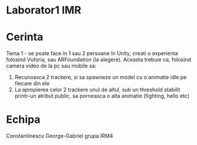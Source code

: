 # Laborator1 IMR
# Cerinta  
Tema 1 - se poate face in 1 sau 2 persoane
In Unity, creati o experienta folosind Vuforia, sau ARFoundation (la alegere). Aceasta trebuie ca, folosind camera video de la pc sau mobile sa:
1) Recunoasca 2 trackere, si sa spawneze un model cu o animatie idle pe fiecare din ele
2) La apropierea celor 2 trackere unul de altul, sub un threshold stabilit printr-un atribut public, sa porneasca o alta animatie (fighting, hello etc)
# Echipa
Constantinescu George-Gabriel grupa IRM4
